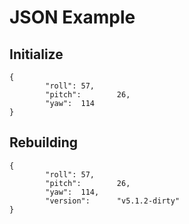 # JSON Example

## Initialize
```
{
        "roll": 57,
        "pitch":        26,
        "yaw":  114
}
```

## Rebuilding
```
{
        "roll": 57,
        "pitch":        26,
        "yaw":  114,
        "version":      "v5.1.2-dirty"
}
```
